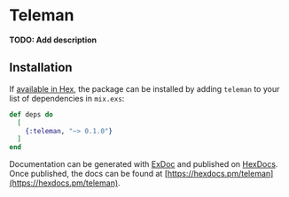 # Teleman

**TODO: Add description**

## Installation

If [available in Hex](https://hex.pm/docs/publish), the package can be installed
by adding `teleman` to your list of dependencies in `mix.exs`:

```elixir
def deps do
  [
    {:teleman, "~> 0.1.0"}
  ]
end
```

Documentation can be generated with [ExDoc](https://github.com/elixir-lang/ex_doc)
and published on [HexDocs](https://hexdocs.pm). Once published, the docs can
be found at [https://hexdocs.pm/teleman](https://hexdocs.pm/teleman).

